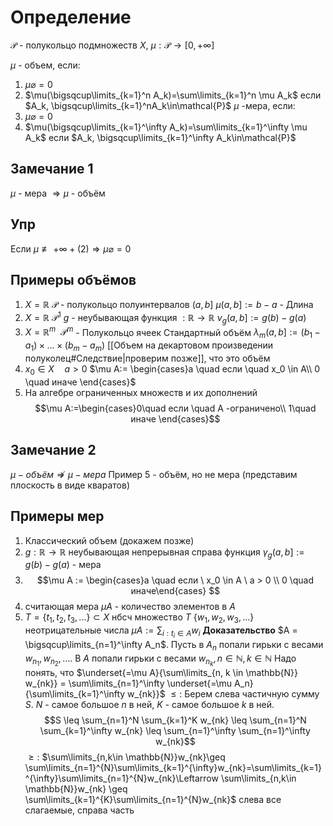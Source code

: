 # Определение
$\mathcal{P}$ - полукольцо подмножеств $X$, $\mu: \mathcal{P} \to [0, +\infty]$ 

$\mu$ - объем, если:
1. $\mu \varnothing = 0$
2. $\mu(\bigsqcup\limits_{k=1}^n A_k)=\sum\limits_{k=1}^n \mu A_k$ если $A_k, \bigsqcup\limits_{k=1}^nA_k\in\mathcal{P}$ 
$\mu$ -мера, если:
1.  $\mu \varnothing = 0$
2. $\mu(\bigsqcup\limits_{k=1}^\infty A_k)=\sum\limits_{k=1}^\infty \mu A_k$ если $A_k, \bigsqcup\limits_{k=1}^\infty A_k\in\mathcal{P}$ 
## Замечание 1
$\mu$ - мера $\Rightarrow \mu$ - объём 
## Упр
Если $\mu \not\equiv +\infty + (2)\Rightarrow \mu \varnothing = 0$
## Примеры объёмов
1. $X=\mathbb{R}$  $\mathcal{P}$ - полукольцо полуинтервалов $(a,b]$ $\mu(a,b]:=b-a$ - Длина
2. $X=\mathbb{R}$  $\mathcal{P}^1$ $g$ - неубывающая функция $:\mathbb{R}\rightarrow\mathbb{R}$  $\nu_g(a,b]:=g(b)-g(a)$    
3. $X=\mathbb{R}^m\ \ \mathcal{P}^m$ - Полукольцо ячеек
	Стандартный объём $\lambda_m (a,b]:=(b_1-a_1)\times \dots \times (b_m-a_m)$ 
	[[Объем на декартовом произведении полуколец#Следствие|проверим позже]], что это объём
4. $x_0 \in X\quad a>0$  $\mu A:= \begin{cases}a \quad если \quad x_0 \in A\\ 0 \quad иначе \end{cases}$
5. На алгебре ограниченных множеств и их дополнений
   $$\mu A:=\begin{cases}0\quad если \quad A -ограничено\\ 1\quad иначе \end{cases}$$
## Замечание 2
$\mu - объём \nRightarrow \mu - мера$ Пример 5 - объём, но не мера (представим плоскость в виде кваратов)

## Примеры мер
1. Классический объем (докажем позже)
2. $g: \mathbb{R} \to \mathbb{R}$  неубывающая непрерывная справа функция
   $\gamma_g(a, b] := g(b) - g(a)$ - мера
3. $$\mu A := \begin{cases}a \quad если \ x_0 \in A \ a > 0 \\
0 \quad иначе\end{cases}
			$$
4. считающая мера $\mu A$ - количество элементов в $A$
5. $T = \{t_1, t_2, t_3, ...\} \subset X$ нбсч множество $T$
   $\{w_1, w_2, w_3, ...\}$ неотрицательные числа $\mu A := \sum_{i: t_i \in A} w_i$
   **Доказательство** $A = \bigsqcup\limits_{n=1}^\infty A_n$. Пусть в $A_n$ попали гирьки с весами $w_{n_1}, w_{n_2}, \dots$. В $A$ попали гирьки с весами $w_{n_k}, n \in \mathbb{N}, k \in \mathbb{N}$
   Надо понять, что $\underset{=\mu A}{\sum\limits_{n, k \in \mathbb{N}} w_{nk}} = \sum\limits_{n=1}^\infty \underset{=\mu A_n}{\sum\limits_{k=1}^\infty w_{nk}}$
   $\leq:$ Берем слева частичную сумму $S$. $N$ - самое большое $n$ в ней, $K$ - самое большое $k$ в ней. $$S \leq \sum_{n=1}^N \sum_{k=1}^K w_{nk} \leq \sum_{n=1}^N \sum_{k=1}^\infty w_{nk} \leq \sum_{n=1}^\infty \sum_{n=1}^\infty w_{nk}$$
   $\geq:$ $\sum\limits_{n,k\in \mathbb{N}}w_{nk}\geq \sum\limits_{n=1}^{N}\sum\limits_{k=1}^{\infty}w_{nk}=\sum\limits_{k=1}^{\infty}\sum\limits_{n=1}^{N}w_{nk}\Leftarrow \sum\limits_{n,k\in \mathbb{N}}w_{nk} \geq \sum\limits_{k=1}^{K}\sum\limits_{n=1}^{N}w_{nk}$
   слева все слагаемые, справа часть
   